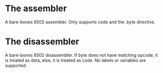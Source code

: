 # The assembler

A bare-bones 6502 assembler. Only supports code and the .byte directive.

# The disassembler

A bare-bones 6502 disassembler. If byte does not have matching opcode, it is treated as data, else, it is treated as code. No labels or variables are supported.
